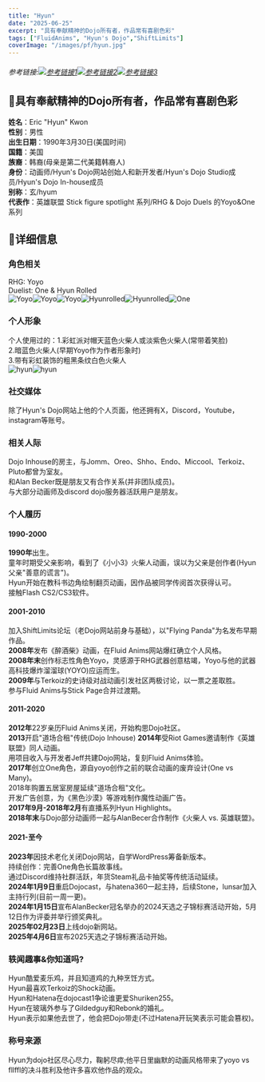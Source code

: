 ```yaml
---
title: "Hyun"
date: "2025-06-25"
excerpt: "具有奉献精神的Dojo所有者，作品常有喜剧色彩"
tags: ["FluidAnims", "Hyun's Dojo","ShiftLimits"]
coverImage: "/images/pf/hyun.jpg"
---
```

###### 参考链接:[![参考链接1](/images/link/thewiki.png "TheWiki")](https://thewiki.kr/w/Hyun%27s%20Dojo "TheWiki")[![参考链接2](/images/link/HDfandomwiki.png "Hyunsdojofandomwiki")](https://hyunsdojo.fandom.com/wiki/Hyun "Hyunsdojofandomwiki")[![参考链接3](/images/link/SPfandomwiki.png "Stickpagefandomwiki")](https://stickpage.fandom.com/wiki/Hyun "Stickpagefandomwiki")



## 🎉具有奉献精神的Dojo所有者，作品常有喜剧色彩

**姓名**：Eric "Hyun" Kwon\
**性别**：男性\
**出生日期**：1990年3月30日(美国时间)\
**国籍**：美国\
**族裔**：韩裔(母亲是第二代美籍韩裔人)\
**身份**：动画师/Hyun's Dojo网站创始人和新开发者/Hyun's Dojo Studio成员/Hyun's Dojo In-house成员\
**别称**：玄/hyum\
**代表作**：英雄联盟 Stick figure spotlight 系列/RHG & Dojo Duels 的Yoyo&One系列

## 🎉详细信息

### 角色相关
RHG: Yoyo\
Duelist: One & Hyun Rolled\
![Yoyo](/images/people/hyun/Yoyo1.webp "Yoyo")![Yoyo](/images/people/hyun/Yoyo.webp "Yoyo")![Yoyo](/images/people/hyun/Yoyo_Stance_29.webp "Yoyo")![Hyunrolled](/images/people/hyun/Hyunrolled.webp "Hyunrolled")![Hyunrolled](/images/people/hyun/Hyunrolledbanner.png "Hyunrolled")![One](/images/people/hyun/One.webp "One")
### 个人形象
个人使用过的：1.彩虹派对帽天蓝色火柴人或淡紫色火柴人(常带着笑脸)\
2.暗蓝色火柴人(早期Yoyo作为作者形象时)\
3.带有彩虹装饰的粗黑条纹白色火柴人\
![hyun](/images/people/hyun/hyun1.webp "Hyun")![hyun](/images/people/hyun/hyun2.jpg "Hyun")
### 社交媒体
除了Hyun's Dojo网站上他的个人页面，他还拥有X，Discord，Youtube，instagram等账号。
### 相关人际
Dojo Inhouse的房主，与Jomm、Oreo、Shho、Endo、Miccool、Terkoiz、Pluto都曾为室友。\
和Alan Becker既是朋友又有合作关系(并非团队成员)。\
与大部分动画师及discord dojo服务器活跃用户是朋友。
### 个人履历

#### 1990-2000
**1990年**出生。\
童年时期受父亲影响，看到了《小小3》火柴人动画，误以为父亲是创作者(Hyun父亲"善意的谎言")。\
Hyun开始在教科书边角绘制翻页动画，因作品被同学传阅首次获得认可。\
接触Flash CS2/CS3软件。

#### 2001-2010
加入ShiftLimits论坛（老Dojo网站前身与基础），以"Flying Panda"为名发布早期作品。\
**2008年**发布《醉酒柴》动画，在Fluid Anims网站爆红确立个人风格。\
**2008年末**创作标志性角色Yoyo，灵感源于RHG武器创意枯竭，Yoyo与他的武器高科技爆炸溜溜球(YOYO)应运而生。\
**2009年**与Terkoiz的史诗级对战动画引发社区两极讨论，以一票之差取胜。\
参与Fluid Anims与Stick Page合并过渡期。

#### 2011-2020
**2012年**22岁亲历Fluid Anims关闭，开始构思Dojo社区。\
**2013**开启"道场合租"传统(Dojo Inhouse)
**2014年**受Riot Games邀请制作《英雄联盟》同人动画。\
用项目收入与开发者Jeff共建Dojo网站，复刻Fluid Anims体验。\
**2017年**创立One角色，源自yoyo创作之前的联合动画的废弃设计(One vs Many)。\
2018年购置五居室房屋延续"道场合租"文化。\
开发广告创意，为《黑色沙漠》等游戏制作魔性动画广告。\
**2017年9月-2018年2月**有直播系列Hyun Highlights。\
**2018年末**与Dojo部分动画师一起与AlanBecer合作制作《火柴人 vs. 英雄联盟》。

#### 2021-至今
**2023年**因技术老化关闭Dojo网站，自学WordPress筹备新版本。\
持续创作：完善One角色长篇故事线。\
通过Discord维持社群活跃，年货Steam礼品卡抽奖等传统活动延续。\
**2024年1月9日**重启Dojocast，与hatena360一起主持，后续Stone，lunsar加入主持行列(目前一周一更)。\
**2024年1月15日**宣布AlanBecker冠名举办的2024天选之子锦标赛活动开始，5月12日作为评委并举行颁奖典礼。\
**2025年02月23日**上线dojo新网站。\
**2025年4月6日**宣布2025天选之子锦标赛活动开始。

### 轶闻趣事&你知道吗?
Hyun酷爱麦乐鸡，并且知道鸡的九种烹饪方式。\
Hyun最喜欢Terkoiz的Shock动画。\
Hyun和Hatena在dojocast1争论谁更爱Shuriken255。\
Hyun在玻璃外参与了Gildedguy和Rebonk的婚礼。\
Hyun表示如果他去世了，他会把Dojo带走(不过Hatena开玩笑表示可能会篡权)。
### 称号来源
Hyun为dojo社区尽心尽力，鞠躬尽瘁;他平日里幽默的动画风格带来了yoyo vs fllffl的决斗胜利及他许多喜欢他作品的观众。